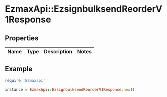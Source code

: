 # EzmaxApi::EzsignbulksendReorderV1Response

## Properties

| Name | Type | Description | Notes |
| ---- | ---- | ----------- | ----- |

## Example

```ruby
require 'Ezmaxapi'

instance = EzmaxApi::EzsignbulksendReorderV1Response.new()
```

